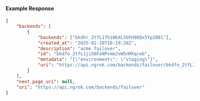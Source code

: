 <!-- Code generated for API Clients. DO NOT EDIT. -->

#### Example Response

```json
{
	"backends": [
		{
			"backends": ["bkdhr_2tfL1fh1WkXLSbFH98Qx5Yp2881"],
			"created_at": "2025-02-28T10:19:28Z",
			"description": "acme failover",
			"id": "bkdfo_2tfL1ji50FoNPvmmJsW5nMXqrwb",
			"metadata": "{\"environment\": \"staging\"}",
			"uri": "https://api.ngrok.com/backends/failover/bkdfo_2tfL1ji50FoNPvmmJsW5nMXqrwb"
		}
	],
	"next_page_uri": null,
	"uri": "https://api.ngrok.com/backends/failover"
}
```
